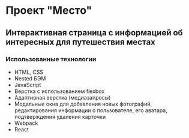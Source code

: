 # Проект "Место"

## Интерактивная страница с информацией об интересных для путешествия местах

### Использованные технологии
* HTML, CSS
* Nested БЭМ
* JavaScript
* Верстка с использованием flexbox
* Адаптивная верстка (медиазапросы)
* Модальные окна для добавления новых фотографий, редактирования информации о пользователе, его аватара, подтверждения удаления карточки
* Webpack
* React

